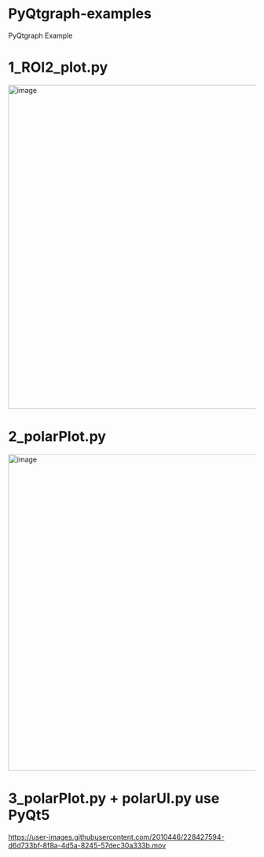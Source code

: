 # PyQtgraph-examples
PyQtgraph Example

# 1_ROI2_plot.py

<img width="658" alt="image" src="https://user-images.githubusercontent.com/2010446/228251368-bb1a8753-e07b-4a6f-80bc-ad71bf330df2.png">

# 2_polarPlot.py

<img width="643" alt="image" src="https://user-images.githubusercontent.com/2010446/228255425-2f346bbe-c8ad-4ff3-9c51-f44503f2622f.png">

# 3_polarPlot.py + polarUI.py use PyQt5

https://user-images.githubusercontent.com/2010446/228427594-d6d733bf-8f8a-4d5a-8245-57dec30a333b.mov

